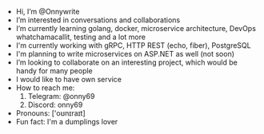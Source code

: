 - Hi, I’m @Onnywrite
- I’m interested in conversations and collaborations
- I’m currently learning golang, docker, microservice architecture, DevOps whatchamacallit, testing and a lot more
- I'm currently working with gRPC, HTTP REST (echo, fiber), PostgreSQL
- I'm planning to write microservices on ASP.NET as well (not soon)
- I’m looking to collaborate on an interesting project, which would be handy for many people
- I would like to have own service
- How to reach me:
  1. Telegram: @onny69
  2. Discord: onny69
- Pronouns: ['oʊnɪraɪt]
- Fun fact: I'm a dumplings lover
